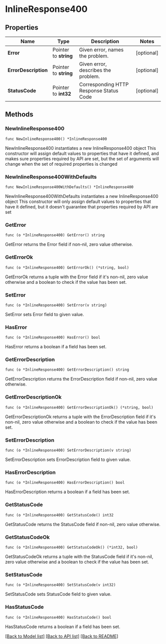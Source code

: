 # InlineResponse400

## Properties

Name | Type | Description | Notes
------------ | ------------- | ------------- | -------------
**Error** | Pointer to **string** | Given error, names the problem. | [optional] 
**ErrorDescription** | Pointer to **string** | Given error, describes the problem. | [optional] 
**StatusCode** | Pointer to **int32** | Corresponding HTTP Response Status Code | [optional] 

## Methods

### NewInlineResponse400

`func NewInlineResponse400() *InlineResponse400`

NewInlineResponse400 instantiates a new InlineResponse400 object
This constructor will assign default values to properties that have it defined,
and makes sure properties required by API are set, but the set of arguments
will change when the set of required properties is changed

### NewInlineResponse400WithDefaults

`func NewInlineResponse400WithDefaults() *InlineResponse400`

NewInlineResponse400WithDefaults instantiates a new InlineResponse400 object
This constructor will only assign default values to properties that have it defined,
but it doesn't guarantee that properties required by API are set

### GetError

`func (o *InlineResponse400) GetError() string`

GetError returns the Error field if non-nil, zero value otherwise.

### GetErrorOk

`func (o *InlineResponse400) GetErrorOk() (*string, bool)`

GetErrorOk returns a tuple with the Error field if it's non-nil, zero value otherwise
and a boolean to check if the value has been set.

### SetError

`func (o *InlineResponse400) SetError(v string)`

SetError sets Error field to given value.

### HasError

`func (o *InlineResponse400) HasError() bool`

HasError returns a boolean if a field has been set.

### GetErrorDescription

`func (o *InlineResponse400) GetErrorDescription() string`

GetErrorDescription returns the ErrorDescription field if non-nil, zero value otherwise.

### GetErrorDescriptionOk

`func (o *InlineResponse400) GetErrorDescriptionOk() (*string, bool)`

GetErrorDescriptionOk returns a tuple with the ErrorDescription field if it's non-nil, zero value otherwise
and a boolean to check if the value has been set.

### SetErrorDescription

`func (o *InlineResponse400) SetErrorDescription(v string)`

SetErrorDescription sets ErrorDescription field to given value.

### HasErrorDescription

`func (o *InlineResponse400) HasErrorDescription() bool`

HasErrorDescription returns a boolean if a field has been set.

### GetStatusCode

`func (o *InlineResponse400) GetStatusCode() int32`

GetStatusCode returns the StatusCode field if non-nil, zero value otherwise.

### GetStatusCodeOk

`func (o *InlineResponse400) GetStatusCodeOk() (*int32, bool)`

GetStatusCodeOk returns a tuple with the StatusCode field if it's non-nil, zero value otherwise
and a boolean to check if the value has been set.

### SetStatusCode

`func (o *InlineResponse400) SetStatusCode(v int32)`

SetStatusCode sets StatusCode field to given value.

### HasStatusCode

`func (o *InlineResponse400) HasStatusCode() bool`

HasStatusCode returns a boolean if a field has been set.


[[Back to Model list]](../README.md#documentation-for-models) [[Back to API list]](../README.md#documentation-for-api-endpoints) [[Back to README]](../README.md)


